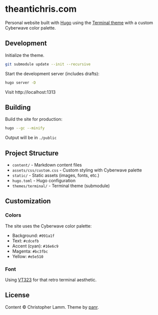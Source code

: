 # theantichris.com

Personal website built with [Hugo](https://gohugo.io) using the [Terminal theme](https://github.com/panr/hugo-theme-terminal) with a custom Cyberwave color palette.

## Development

Initialize the theme.

```bash
git submodule update --init --recursive
```

Start the development server (includes drafts):

```bash
hugo server -D
```

Visit http://localhost:1313

## Building

Build the site for production:

```bash
hugo --gc --minify
```

Output will be in `./public`

## Project Structure

- `content/` - Markdown content files
- `assets/css/custom.css` - Custom styling with Cyberwave palette
- `static/` - Static assets (images, fonts, etc.)
- `hugo.toml` - Hugo configuration
- `themes/terminal/` - Terminal theme (submodule)

## Customization

### Colors

The site uses the Cyberwave color palette:
- Background: `#091a1f`
- Text: `#cdcefb`
- Accent (cyan): `#16e6c9`
- Magenta: `#bc3fbc`
- Yellow: `#e5e510`

### Font

Using [VT323](https://fonts.google.com/specimen/VT323) for that retro terminal aesthetic.

## License

Content © Christopher Lamm. Theme by [panr](https://github.com/panr).
